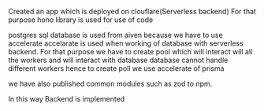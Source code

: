 Created an app which is deployed on clouflare(Serverless backend)
For that purpose hono library is used for use of code

postgres sql database is used from aiven because we have to use accelerate 
accelarate is used when working of database with serverless backend. For that purpose we have to create pool 
which will interact will all the workers and will interact with database
database cannot handle different workers hence to create poll we use accelerate of prisma


we have also published common modules such as zod to npm.

In this way Backend is implemented
